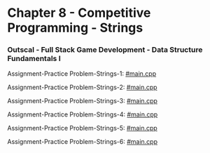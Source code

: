 # Chapter 8 - Competitive Programming - Strings

### Outscal - Full Stack Game Development - Data Structure Fundamentals I

Assignment-Practice Problem-Strings-1: [#main.cpp](https://replit.com/@outscal1/Reverse-Vowels-of-a-StringE-49-developerswork#main.cpp)

Assignment-Practice Problem-Strings-2: [#main.cpp](https://replit.com/@outscal1/First-Unique-Character-in-a-StringE-31-developerswork#main.cpp)

Assignment-Practice Problem-Strings-3: [#main.cpp](https://replit.com/@outscal1/Delete-Operation-for-Two-StringsE-31-developerswork#main.cpp)

Assignment-Practice Problem-Strings-4: [#main.cpp](https://replit.com/@outscal1/Longest-Palindromic-SubstringM-31-developerswork#main.cpp)

Assignment-Practice Problem-Strings-5: [#main.cpp](https://replit.com/@outscal1/Longest-Substring-Without-Repeating-Character-developerswork#main.cpp)

Assignment-Practice Problem-Strings-6: [#main.cpp](https://replit.com/@outscal1/Minimum-Window-SubstringH-28-developerswork#main.cpp)
